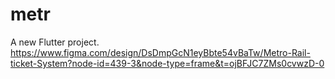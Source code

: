 # metr

A new Flutter project.
https://www.figma.com/design/DsDmpGcN1eyBbte54vBaTw/Metro-Rail-ticket-System?node-id=439-3&node-type=frame&t=ojBFJC7ZMs0cvwzD-0

